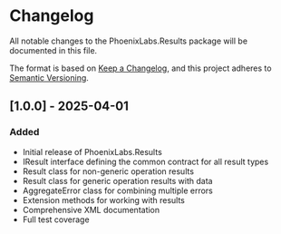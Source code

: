 # Changelog

All notable changes to the PhoenixLabs.Results package will be documented in this file.

The format is based on [Keep a Changelog](https://keepachangelog.com/en/1.0.0/),
and this project adheres to [Semantic Versioning](https://semver.org/spec/v2.0.0.html).

## [1.0.0] - 2025-04-01

### Added
- Initial release of PhoenixLabs.Results
- IResult interface defining the common contract for all result types
- Result class for non-generic operation results
- Result<T> class for generic operation results with data
- AggregateError class for combining multiple errors
- Extension methods for working with results
- Comprehensive XML documentation
- Full test coverage
